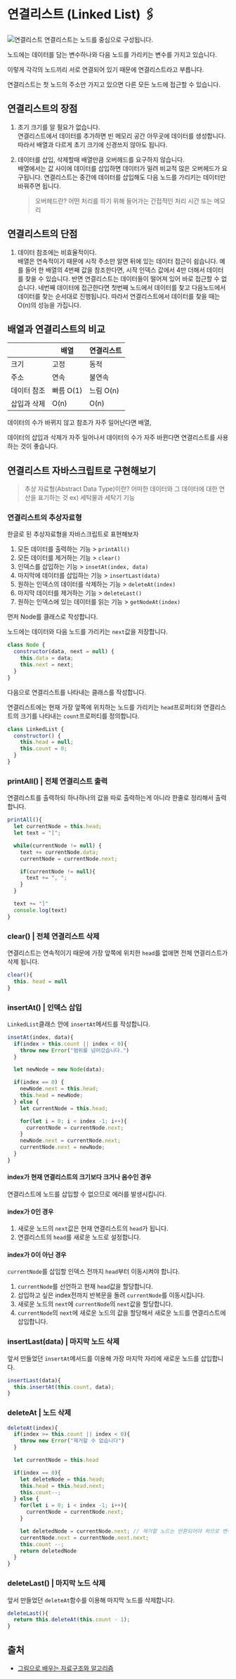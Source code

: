 # 연결리스트 (Linked List) 🖇

![연결리스트](https://user-images.githubusercontent.com/56298540/215418108-c86b6195-ea17-4df8-b743-6df1490227f3.jpg)
연결리스트는 노드를 중심으로 구성됩니다.

노드에는 데이터를 담는 변수하나와 다음 노드를 가리키는 변수를 가지고 있습니다.

이렇게 각각의 노드끼리 서로 연결되어 있기 때문에 연결리스트라고 부릅니다.

연결리스트는 첫 노드의 주소만 가지고 있으면 다른 모든 노드에 접근할 수 있습니다.

## 연결리스트의 장점

1. 초기 크기를 알 필요가 없습니다.<br />
   연결리스트에서 데이터를 추가하면 빈 메모리 공간 아무곳에 데이터를 생성합니다. 따라서 배열과 다르게 초기 크기에 신경쓰지 않아도 됩니다.

2. 데이터를 삽입, 삭제할때 배열만큼 오버헤드를 요구하지 않습니다.<br />
   배열에서는 값 사이에 데이터를 삽입하면 데이터가 밀려 비교적 많은 오버헤드가 요구됩니다. 연결리스트는 중간에 데이터를 삽입해도 다음 노드를 가리키는 데이터만 바꿔주면 됩니다.
   > 오버헤드란? 어떤 처리를 하기 위해 들어가는 간접적인 처리 시간 또는 메모리

## 연결리스트의 단점

1. 데이터 참조에는 비효율적이다.<br />
   배열은 연속적이기 때문에 시작 주소만 알면 뒤에 있는 데이터 접근이 쉽습니다. 예를 들어 한 배열의 4번째 값을 참조한다면, 시작 인덱스 값에서 4만 더해서 데이터를 찾을 수 있습니다.
   반면 연결리스트는 데이터들이 떨어져 있어 바로 접근할 수 없습니다. 네번째 데이터에 접근한다면 첫번째 노드에서 데이터를 찾고 다음노드에서 데이터를 찾는 순서대로 진행됩니다. 따라서 연결리스트에서 데이터를 찾을 때는 O(n)의 성능을 가집니다.

## 배열과 연결리스트의 비교

|             | 배열      | 연결리스트 |
| ----------- | --------- | ---------- |
| 크기        | 고정      | 동적       |
| 주소        | 연속      | 불연속     |
| 데이터 참조 | 빠름 O(1) | 느림 O(n)  |
| 삽입과 삭제 | O(n)      | O(n)       |

데이터의 수가 바뀌지 않고 참조가 자주 일어난다면 배열,

데이터의 삽입과 삭제가 자주 일어나서 데이터의 수가 자주 바뀐다면 연결리스트를 사용하는 것이 좋습니다.

## 연결리스트 자바스크립트로 구현해보기

> 추상 자료형(Abstract Data Type)이란? 어떠한 데이터와 그 데이터에 대한 연산을 표기하는 것 ex) 세탁물과 세탁기 기능

### 연결리스트의 추상자료형

한글로 된 추상자료형을 자바스크립트로 표현해보자

1. 모든 데이터를 출력하는 기능 > `printAll()`
2. 모든 데이터를 제거하는 기능 > `clear()`
3. 인덱스를 삽입하는 기능 > `insetAt(index, data)`
4. 마지막에 데이터를 삽입하는 기능 > `insertLast(data)`
5. 원하는 인덱스의 데이터를 삭제하는 기능 > `deleteAt(index)`
6. 마지막 데이터를 제거하는 기능 > `deleteLast()`
7. 원하는 인덱스에 있는 데이터를 읽는 기능 > `getNodeAt(index)`

먼저 Node를 클래스로 작성합니다.

노드에는 데이터와 다음 노드를 가리키는 `next`값을 저장합니다.

```js
class Node {
  constructor(data, next = null) {
    this.data = data;
    this.next = next;
  }
}
```

다음으로 연결리스트를 나타내는 클래스를 작성합니다.

연결리스트에는 현재 가장 앞쪽에 위치하는 노드를 가리키는 `head`프로퍼티와 연결리스트의 크기를 나타내는 `count`프로퍼티를 정의합니다.

```js
class LinkedList {
  constructor() {
    this.head = null;
    this.count = 0;
  }
}
```

### printAll() | 전체 연결리스트 출력

연결리스트를 출력하되 하나하나의 값을 따로 출력하는게 아니라 한줄로 정리해서 출력합니다.

```js
printAll(){
  let currentNode = this.head;
  let text = "[";

  while(currentNode != null) {
    text += currentNode.data;
    currentNode = currentNode.next;

    if(currentNode != null){
      text += ", ";
    }
  }

  text += "]"
  console.log(text)
}
```

### clear() | 전체 연결리스트 삭제

연결리스트는 연속적이기 때문에 가장 앞쪽에 위치한 `head`를 없애면 전체 연결리스트가 삭제 됩니다.

```js
clear(){
  this. head = null
}
```

### insertAt() | 인덱스 삽입

`LinkedList`클래스 안에 `insertAt`메서드를 작성합니다.

```js
insetAt(index, data){
  if(index > this.count || index < 0){
    throw new Error("범위를 넘어갔습니다.")
  }

  let newNode = new Node(data);

  if(index == 0) {
    newNode.next = this.head;
    this.head = newNode;
  } else {
    let currentNode = this.head;

    for(let i = 0; i < index -1; i++){
      currentNode = currentNode.next;
    }
    newNode.next = currentNode.next;
    currentNode.next = newNode;
  }
}
```

#### index가 현재 연결리스트의 크기보다 크거나 음수인 경우

연결리스트에 노드를 삽입할 수 없으므로 에러를 발생시킵니다.

#### index가 0인 경우

1. 새로운 노드의 `next`값은 현재 연결리스트의 `head`가 됩니다.
2. 연결리스트의 `head`를 새로운 노드로 설정합니다.

#### index가 0이 아닌 경우

`currentNode`를 삽입할 인덱스 전까지 `head`부터 이동시켜야 합니다.

1. `currentNode`를 선언하고 현재 `head`값을 할당합니다.
2. 삽입하고 싶은 index전까지 반복문을 돌려 `currentNode`를 이동시킵니다.
3. 새로운 노드의 `next`에 `currentNode`의 `next`값을 할당합니다.
4. `currentNode`의 `next`에 새로운 노드의 값을 할당해서 새로운 노드를 연결리스트에 삽입합니다.

### insertLast(data) | 마지막 노드 삭제

앞서 만들었던 `insertAt`메서드를 이용해 가장 마지막 자리에 새로운 노드를 삽입합니다.

```js
insertLast(data){
  this.insertAt(this.count, data);
}
```

### deleteAt | 노드 삭제

```js
deleteAt(index){
  if(index >= this.count || index < 0){
    throw new Error("제거할 수 없습니다")
  }

  let currentNode = this.head

  if(index == 0){
    let deleteNode = this.head;
    this.head = this.head.next;
    this.count--;
  } else {
    for(let i = 0; i < index -1; i++){
      currentNode = currentNode.next;
    }

    let deletedNode = currentNode.next; // 제거할 노드는 반환되어야 하므로 변수에 저장
    currentNode.next = currentNode.next.next;
    this.count --;
    return deletedNode
  }
}
```

### deleteLast() | 마지막 노드 삭제

앞서 만들었던 `deleteAt`함수를 이용해 마지막 노드를 삭제합니다.

```js
deleteLast(){
  return this.deleteAt(this.count - 1);
}
```

## 출처

- [그림으로 배우는 자료구조와 알고리즘](https://www.inflearn.com/course/%EC%9E%90%EB%A3%8C%EA%B5%AC%EC%A1%B0-%EC%95%8C%EA%B3%A0%EB%A6%AC%EC%A6%98-%EA%B8%B0%EB%B3%B8)
